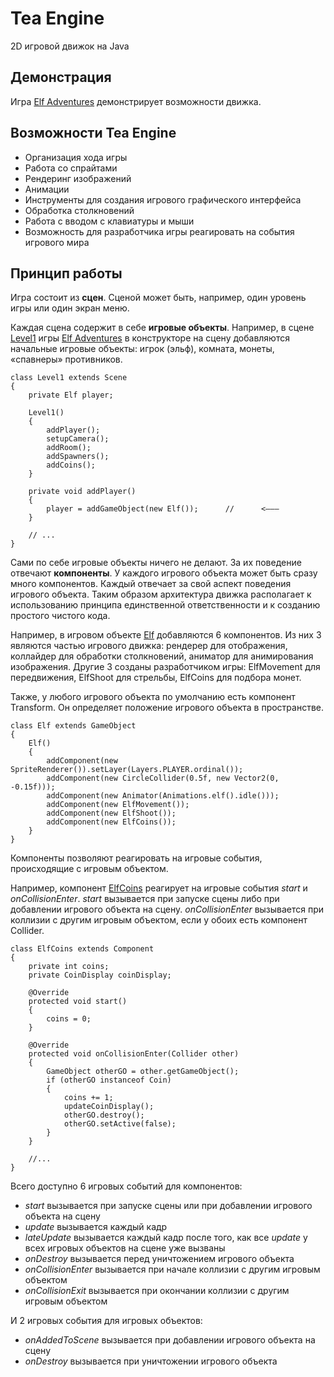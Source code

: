 # Tea Engine
2D игровой движок на Java

## Демонстрация

Игра [Elf Adventures] демонстрирует возможности движка.

## Возможности Tea Engine

- Организация хода игры
- Работа со спрайтами
- Рендеринг изображений
- Анимации
- Инструменты для создания игрового графического интерфейса
- Обработка столкновений
- Работа с вводом с клавиатуры и мыши
- Возможность для разработчика игры реагировать на события игрового мира

## Принцип работы

Игра состоит из **сцен**. Сценой может быть, например, один уровень игры или один экран меню.

Каждая сцена содержит в себе **игровые объекты**. Например, в сцене [Level1] игры [Elf Adventures] в конструкторе 
на сцену добавляются начальные игровые объекты: игрок (эльф), комната, монеты, «спавнеры» противников.

    class Level1 extends Scene
    {
        private Elf player;

        Level1()
        {
            addPlayer();
            setupCamera();
            addRoom();
            addSpawners();
            addCoins();
        }

        private void addPlayer()
        {
            player = addGameObject(new Elf());      //      <———
        }

        // ...
    }

Сами по себе игровые объекты ничего не делают. За их поведение отвечают **компоненты**. У каждого игрового 
объекта может быть сразу много компонентов. Каждый отвечает за свой аспект поведения игрового объекта. 
Таким образом архитектура движка располагает к использованию принципа единственной ответственности и к созданию 
простого чистого кода.

Например, в игровом объекте [Elf] добавляются 6 компонентов. Из них 3 являются частью игрового движка: рендерер для отображения, 
коллайдер для обработки столкновений, аниматор для анимирования изображения. Другие 3 созданы разработчиком игры: 
ElfMovement для передвижения, ElfShoot для стрельбы, ElfCoins для подбора монет.

Также, у любого игрового объекта по умолчанию есть компонент Transform. Он определяет положение игрового объекта в пространстве.

    class Elf extends GameObject
    {
        Elf()
        {
            addComponent(new SpriteRenderer()).setLayer(Layers.PLAYER.ordinal());
            addComponent(new CircleCollider(0.5f, new Vector2(0, -0.15f)));
            addComponent(new Animator(Animations.elf().idle()));
            addComponent(new ElfMovement());
            addComponent(new ElfShoot());
            addComponent(new ElfCoins());
        }
    }

Компоненты позволяют реагировать на игровые события, происходящие с игровым объектом.

Например, компонент [ElfCoins] реагирует на игровые события *start* и *onCollisionEnter*. *start* вызывается при запуске сцены 
либо при добавлении игрового объекта на сцену. *onCollisionEnter* вызывается при коллизии с другим игровым объектом, если у 
обоих есть компонент Collider.

    class ElfCoins extends Component
    {
        private int coins;
        private CoinDisplay coinDisplay;

        @Override
        protected void start()
        {
            coins = 0;
        }

        @Override
        protected void onCollisionEnter(Collider other)
        {
            GameObject otherGO = other.getGameObject();
            if (otherGO instanceof Coin)
            {
                coins += 1;
                updateCoinDisplay();
                otherGO.destroy();
                otherGO.setActive(false);
            }
        }
        
        //...
    }
    
Всего доступно 6 игровых событий для компонентов:

- *start* вызывается при запуске сцены или при добавлении игрового объекта на сцену
- *update* вызывается каждый кадр
- *lateUpdate* вызывается каждый кадр после того, как все *update* у всех игровых объектов на сцене уже вызваны
- *onDestroy* вызывается перед уничтожением игрового объекта
- *onCollisionEnter* вызывается при начале коллизии с другим игровым объектом
- *onCollisionExit* вызывается при окончании коллизии с другим игровым объектом

И 2 игровых события для игровых объектов:

- *onAddedToScene* вызывается при добавлении игрового объекта на сцену
- *onDestroy* вызывается при уничтожении игрового объекта

[Elf Adventures]: https://github.com/ar-chrn/elf_adventures
[Elf]: https://github.com/ar-chrn/elf_adventures/blob/master/src/archrn/tea_engine/games/elf_adventures/Elf.java
[Level1]: https://github.com/ar-chrn/elf_adventures/blob/master/src/archrn/tea_engine/games/elf_adventures/Level1.java
[ElfCoins]: https://github.com/ar-chrn/elf_adventures/blob/master/src/archrn/tea_engine/games/elf_adventures/ElfCoins.java
